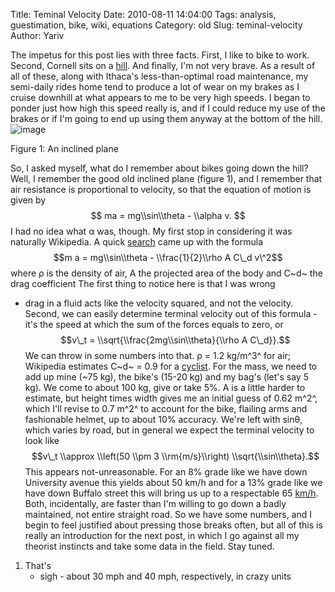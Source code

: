 Title: Teminal Velocity
Date: 2010-08-11 14:04:00
Tags: analysis, guestimation, bike, wiki, equations
Category: old
Slug: teminal-velocity
Author: Yariv


The impetus for this post lies with three facts. First, I like to bike
to work. Second, Cornell sits on a
[hill](http://www.cornell.edu/search/index.cfm?tab=facts&q=&id=272). And
finally, I'm not very brave. As a result of all of these, along with
Ithaca's less-than-optimal road maintenance, my semi-daily rides home
tend to produce a lot of wear on my brakes as I cruise downhill at what
appears to me to be very high speeds. I began to ponder just how high
this speed really is, and if I could reduce my use of the brakes or if
I'm going to end up using them anyway at the bottom of the hill.
![image](http://2.bp.blogspot.com/_JIGLe2C6VxI/TGLwOVisUAI/AAAAAAAACD4/V9TvWzmEv9k/s200/200px-Free_body.svg.png)

Figure 1: An inclined plane

So, I asked myself, what do I remember about bikes going down the hill?
Well, I remember the good old inclined plane (figure 1), and I remember
that air resistance is proportional to velocity, so that the equation of
motion is given by $$ ma = mg\\sin\\theta - \\alpha v. $$ I had no idea
what α was, though. My first stop in considering it was naturally
Wikipedia. A quick
[search](http://en.wikipedia.org/wiki/Terminal_velocity) came up with
the formula $$m a = mg\\sin\\theta - \\frac{1}{2}\\rho A C\_d v\^2$$
where ρ is the density of air, A the projected area of the body and C~d~
the drag coefficient The first thing to notice here is that I was wrong
- drag in a fluid acts like the velocity squared, and not the velocity.
Second, we can easily determine terminal velocity out of this formula -
it's the speed at which the sum of the forces equals to zero, or $$v\_t
= \\sqrt{\\frac{2mg\\sin\\theta}{\\rho A C\_d}}.$$ We can throw in some
numbers into that. ρ = 1.2 kg/m^3^ for air; Wikipedia estimates C~d~ =
0.9 for a [cyclist](http://en.wikipedia.org/wiki/Drag_coefficient). For
the mass, we need to add up mine (\~75 kg), the bike's (15-20 kg) and my
bag's (let's say 5 kg). We come to about 100 kg, give or take 5%. A is a
little harder to estimate, but height times width gives me an initial
guess of 0.62 m^2^, which I'll revise to 0.7 m^2^ to account for the
bike, flailing arms and fashionable helmet, up to about 10% accuracy.
We're left with sinθ, which varies by road, but in general we expect the
terminal velocity to look like $$v\_t \\approx \\left(50 \\pm 3
\\rm{m/s}\\right) \\sqrt{\\sin\\theta}.$$ This appears not-unreasonable.
For an 8% grade like we have down University avenue this yields about 50
km/h and for a 13% grade like we have down Buffalo street this will
bring us up to a respectable 65
[km/h](http://www.blogger.com/post-edit.g?blogID=8807287158334608095&postID=6743488546064317383#miles "That's - sigh - about 30 mph and 40 mph, respectively, in crazy units").
Both, incidentally, are faster than I'm willing to go down a badly
maintained, not entire straight road. So we have some numbers, and I
begin to feel justified about pressing those breaks often, but all of
this is really an introduction for the next post, in which I go against
all my theorist instincts and take some data in the field. Stay tuned.

1.  [](http://www.blogger.com/post-edit.g?blogID=8807287158334608095&postID=6743488546064317383)That's
    - sigh - about 30 mph and 40 mph, respectively, in crazy units

